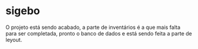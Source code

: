 # sigebo
O projeto está sendo acabado, a parte de inventários é a que mais falta para ser completada, pronto o banco de dados e está sendo feita a parte de leyout.
